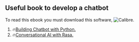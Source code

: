## Useful book to develop a chatbot

To read this ebook you must download this software, ![Calibre](https://www.calibre-ebook.com/download_windows64).

1. 🔥[Building Chatbot with Python.](./ebook/BuildingChatbotPython.epub)
2. 🔥[Conversational AI with Rasa.](./ebook/ConversationalAIRasa.epub)
